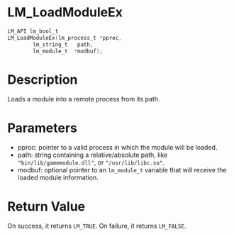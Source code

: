 # LM_LoadModuleEx

```c
LM_API lm_bool_t
LM_LoadModuleEx(lm_process_t *pproc,
        lm_string_t   path,
        lm_module_t  *modbuf);
```

# Description

Loads a module into a remote process from its path.

# Parameters

- pproc: pointer to a valid process in which the module will be loaded.
- path: string containing a relative/absolute path, like `"bin/lib/gamemodule.dll"`, or `"/usr/lib/libc.so"`.
- modbuf: optional pointer to an `lm_module_t` variable that will receive the loaded module information.

# Return Value

On success, it returns `LM_TRUE`. On failure, it returns `LM_FALSE`.

